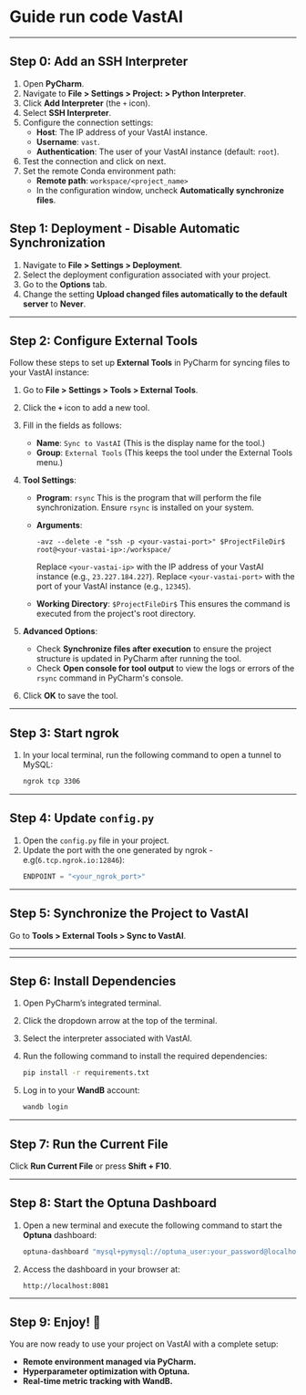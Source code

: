 
# Guide run code VastAI

---

## Step 0: Add an SSH Interpreter

1. Open **PyCharm**.
2. Navigate to **File > Settings > Project: <Project Name> > Python Interpreter**.
3. Click **Add Interpreter** (the `+` icon).
4. Select **SSH Interpreter**.
5. Configure the connection settings:
   - **Host**: The IP address of your VastAI instance.
   - **Username**: `vast`.
   - **Authentication**: The user of your VastAI instance (default: `root`).
6. Test the connection and click on next.
7. Set the remote Conda environment path:
   - **Remote path**: `workspace/<project_name>`
   - In the configuration window, uncheck **Automatically synchronize files**.


## Step 1: Deployment - Disable Automatic Synchronization

1. Navigate to **File > Settings > Deployment**.
2. Select the deployment configuration associated with your project.
3. Go to the **Options** tab.
4. Change the setting **Upload changed files automatically to the default server** to **Never**.

---

## Step 2: Configure External Tools

Follow these steps to set up **External Tools** in PyCharm for syncing files to your VastAI instance:

1. Go to **File > Settings > Tools > External Tools**.
2. Click the **`+`** icon to add a new tool.
3. Fill in the fields as follows:
   - **Name**: `Sync to VastAI` (This is the display name for the tool.)
   - **Group**: `External Tools` (This keeps the tool under the External Tools menu.)
   
4. **Tool Settings**:
   - **Program**: `rsync`
     This is the program that will perform the file synchronization. Ensure `rsync` is installed on your system.
   - **Arguments**:
     ```
     -avz --delete -e "ssh -p <your-vastai-port>" $ProjectFileDir$ root@<your-vastai-ip>:/workspace/
     ```
     Replace `<your-vastai-ip>` with the IP address of your VastAI instance (e.g., `23.227.184.227`).
     Replace `<your-vastai-port>` with the port of your VastAI instance (e.g., `12345`).
     
   - **Working Directory**: `$ProjectFileDir$`
     This ensures the command is executed from the project's root directory.

5. **Advanced Options**:
   - Check **Synchronize files after execution** to ensure the project structure is updated in PyCharm after running the tool.
   - Check **Open console for tool output** to view the logs or errors of the `rsync` command in PyCharm's console.

6. Click **OK** to save the tool.
---

## Step 3: Start ngrok

1. In your local terminal, run the following command to open a tunnel to MySQL:
   ```bash
   ngrok tcp 3306
   ```
---

## Step 4: Update `config.py`

1. Open the `config.py` file in your project.
2. Update the port with the one generated by ngrok - e.g(`6.tcp.ngrok.io:12846`): 
   ```python
   ENDPOINT = "<your_ngrok_port>"
   ``` 
---

## Step 5: Synchronize the Project to VastAI

Go to **Tools > External Tools > Sync to VastAI**.

---

---

## Step 6: Install Dependencies

1. Open PyCharm’s integrated terminal.
2. Click the dropdown arrow at the top of the terminal.
3. Select the interpreter associated with VastAI.

4. Run the following command to install the required dependencies:
   ```bash
   pip install -r requirements.txt
   ```
5. Log in to your **WandB** account:
   ```bash
   wandb login
   ```

---

## Step 7: Run the Current File

Click **Run Current File** or press **Shift + F10**.

---

## Step 8: Start the Optuna Dashboard

1. Open a new terminal and execute the following command to start the **Optuna** dashboard:
   ```bash
   optuna-dashboard "mysql+pymysql://optuna_user:your_password@localhost:3306/optuna_db" --port 8081
   ```
2. Access the dashboard in your browser at:
   ```
   http://localhost:8081
   ```

---

## Step 9: Enjoy! 🎉

You are now ready to use your project on VastAI with a complete setup:
- **Remote environment managed via PyCharm.**
- **Hyperparameter optimization with Optuna.**
- **Real-time metric tracking with WandB.**


